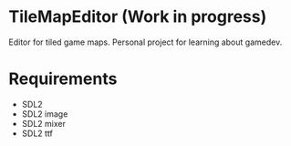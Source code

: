 # TileMapEditor (Work in progress)

Editor for tiled game maps. Personal project for learning about gamedev.

# Requirements

- SDL2
- SDL2 image
- SDL2 mixer
- SDL2 ttf
